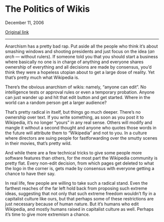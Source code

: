 The Politics of Wikis
=====================

December 11, 2006

[Original link](http://www.aaronsw.com/weblog/wikianarchism)

* * * * *

Anarchism has a pretty bad rap. Put aside all the people who think it’s
about smashing windows and shooting presidents and just focus on the
idea (*an arch* — without rulers). If someone told you that you should
start a business where basically no one is in charge of anything and
everyone shares ownership of everything and all decisions are made by
consensus, you’d think they were a hopeless utopian about to get a large
dose of reality. Yet that’s pretty much what Wikipedia is.

There’s the obvious anarchism of wikis: namely, “anyone can edit”. No
intelligence tests or approval rules or even a temporary probation.
Anyone can just wander up and hit that edit button and get started.
Where in the world can a random person get a larger audience?

That’s pretty radical in itself, but things go much deeper. There’s no
ownership over text. If you write something, as soon as you post it to
Wikipedia, it’s no longer “yours” in any real sense. Others will modify
and mangle it without a second thought and anyone who quotes those words
in the future will attribute them to “Wikipedia” and not to you. In a
culture where directors are suing people for fastforwarding over the
smutty scenes in their movies, that’s pretty wild.

And while there are a few technical tricks to give some people more
software features than others, for the most part the Wikipedia community
is pretty flat. Every non-edit decision, from which pages get deleted to
what the logo in the corner is, gets made by consensus with everyone
getting a chance to have their say.

In real life, few people are willing to take such a radical stand. Even
the farthest reaches of the far left hold back from proposing such
extreme ideas, suggesting that not only that such extreme freedom
wouldn’t fly in a capitalist culture like ours, but that perhaps some of
these restrictions are just necessary because of human nature. But it’s
humans who edit Wikipedia, and mostly humans raised in capitalist
culture as well. Perhaps it’s time to give more extremism a chance.
